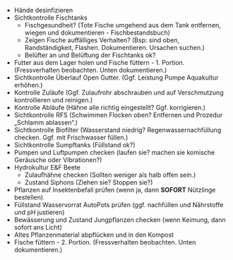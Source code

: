 - Hände desinfizieren
- Sichtkontrolle Fischtanks
  - Fischgesundheit? (Tote Fische umgehend aus dem Tank entfernen, wiegen und dokumentieren - Fischbestandsbuch)
  - Zeigen Fische auffälliges Verhalten? (Bsp: sind oben, Randständigkeit, Flashen. Dokumentieren. Ursachen suchen.)
  - Belüfter an und Belüftung der Fischtanks ok?
- Futter aus dem Lager holen und Fische füttern  - 1. Portion. (Fressverhalten beobachten. Unten dokumentieren.)
- Sichtkontrolle Überlauf Open Gutter. (Ggf. Leistung Pumpe Aquakultur erhöhen.)
- Kontrolle Zuläufe (Ggf. Zulaufrohr abschrauben und auf Verschmutzung kontrollieren und reinigen.)
- Kontrolle Abläufe (Hähne alle richtig eingestellt? Ggf. korrigieren.)
- Sichtkontrolle RFS (Schwimmen Flocken oben? Entfernen und Prozedur „Schlamm ablassen“.)
- Sichtkontrolle Biofilter (Wasserstand niedrig? Regenwassernachfüllung checken. Ggf. mit Frischwasser füllen.)
- Sichtkontrolle Sumpftanks (Füllstand ok?)
- Pumpen und Luftpumpen checken (laufen sie? machen sie komische Geräusche oder Vibrationen?)
- Hydrokultur E&F Beete
  - Zulaufhähne checken (Sollten weniger als halb offen sein.)
  - Zustand Siphons (Ziehen sie? Stoppen sie?)
- Pflanzen auf Insektenbefall prüfen (wenn ja, dann **SOFORT** Nützlinge bestellen)
- Füllstand Wasservorrat AutoPots prüfen (ggf. nachfüllen und Nährstoffe und pH justieren)
- Bewässerung und Zustand Jungpflanzen checken (wenn Keimung, dann sofort ans Licht)
- Altes Pflanzenmaterial abpflücken und in den Kompost
- Fische füttern - 2. Portion.  (Fressverhalten beobachten. Unten dokumentieren.)
